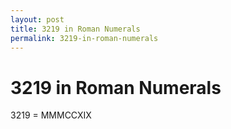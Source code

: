 ```yaml
---
layout: post
title: 3219 in Roman Numerals
permalink: 3219-in-roman-numerals
---
```


# 3219 in Roman Numerals

3219 = MMMCCXIX
